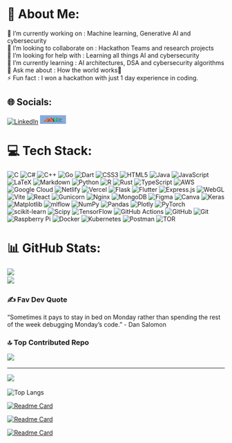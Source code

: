 # 💫 About Me:
🔭 I’m currently working on : Machine learning, Generative AI and cybersecurity<br>👯 I’m looking to collaborate on : Hackathon Teams and research projects<br>🤝 I’m looking for help with : Learning all things AI and cybersecurity<br>🌱 I’m currently learning : AI architectures, DSA and cybersecurity algorithms<br>💬 Ask me about : How the world works🤪<br>⚡ Fun fact : I won a hackathon with just 1 day experience in coding.


## 🌐 Socials:
<a href="https://www.linkedin.com/in/amogh-kalasapura" target="_blank">[![LinkedIn](https://img.shields.io/badge/LinkedIn-%230077B5.svg?logo=linkedin&logoColor=white)]()</a> 
<a href="https://amoghk04.github.io" target="_blank"><img src="AK.svg" height = 20, width = 60, border-radius = 50%></a>

# 💻 Tech Stack:
![C](https://img.shields.io/badge/c-%2300599C.svg?style=flat&logo=c&logoColor=white) ![C#](https://img.shields.io/badge/c%23-%23239120.svg?style=flat&logo=csharp&logoColor=white) ![C++](https://img.shields.io/badge/c++-%2300599C.svg?style=flat&logo=c%2B%2B&logoColor=white) ![Go](https://img.shields.io/badge/go-%2300ADD8.svg?style=flat&logo=go&logoColor=white) ![Dart](https://img.shields.io/badge/dart-%230175C2.svg?style=flat&logo=dart&logoColor=white) ![CSS3](https://img.shields.io/badge/css3-%231572B6.svg?style=flat&logo=css3&logoColor=white) ![HTML5](https://img.shields.io/badge/html5-%23E34F26.svg?style=flat&logo=html5&logoColor=white) ![Java](https://img.shields.io/badge/java-%23ED8B00.svg?style=flat&logo=openjdk&logoColor=white) ![JavaScript](https://img.shields.io/badge/javascript-%23323330.svg?style=flat&logo=javascript&logoColor=%23F7DF1E) ![LaTeX](https://img.shields.io/badge/latex-%23008080.svg?style=flat&logo=latex&logoColor=white) ![Markdown](https://img.shields.io/badge/markdown-%23000000.svg?style=flat&logo=markdown&logoColor=white) ![Python](https://img.shields.io/badge/python-3670A0?style=flat&logo=python&logoColor=ffdd54) ![R](https://img.shields.io/badge/r-%23276DC3.svg?style=flat&logo=r&logoColor=white) ![Rust](https://img.shields.io/badge/rust-%23000000.svg?style=flat&logo=rust&logoColor=white) ![TypeScript](https://img.shields.io/badge/typescript-%23007ACC.svg?style=flat&logo=typescript&logoColor=white) ![AWS](https://img.shields.io/badge/AWS-%23FF9900.svg?style=flat&logo=amazon-aws&logoColor=white) ![Google Cloud](https://img.shields.io/badge/GoogleCloud-%234285F4.svg?style=flat&logo=google-cloud&logoColor=white) ![Netlify](https://img.shields.io/badge/netlify-%23000000.svg?style=flat&logo=netlify&logoColor=#00C7B7) ![Vercel](https://img.shields.io/badge/vercel-%23000000.svg?style=flat&logo=vercel&logoColor=white) ![Flask](https://img.shields.io/badge/flask-%23000.svg?style=flat&logo=flask&logoColor=white) ![Flutter](https://img.shields.io/badge/Flutter-%2302569B.svg?style=flat&logo=Flutter&logoColor=white) ![Express.js](https://img.shields.io/badge/express.js-%23404d59.svg?style=flat&logo=express&logoColor=%2361DAFB) ![WebGL](https://img.shields.io/badge/WebGL-990000?logo=webgl&logoColor=white&style=flat) ![Vite](https://img.shields.io/badge/vite-%23646CFF.svg?style=flat&logo=vite&logoColor=white) ![React](https://img.shields.io/badge/react-%2320232a.svg?style=flat&logo=react&logoColor=%2361DAFB) ![Gunicorn](https://img.shields.io/badge/gunicorn-%298729.svg?style=flat&logo=gunicorn&logoColor=white) ![Nginx](https://img.shields.io/badge/nginx-%23009639.svg?style=flat&logo=nginx&logoColor=white) ![MongoDB](https://img.shields.io/badge/MongoDB-%234ea94b.svg?style=flat&logo=mongodb&logoColor=white) ![Figma](https://img.shields.io/badge/figma-%23F24E1E.svg?style=flat&logo=figma&logoColor=white) ![Canva](https://img.shields.io/badge/Canva-%2300C4CC.svg?style=flat&logo=Canva&logoColor=white) ![Keras](https://img.shields.io/badge/Keras-%23D00000.svg?style=flat&logo=Keras&logoColor=white) ![Matplotlib](https://img.shields.io/badge/Matplotlib-%23ffffff.svg?style=flat&logo=Matplotlib&logoColor=black) ![mlflow](https://img.shields.io/badge/mlflow-%23d9ead3.svg?style=flat&logo=numpy&logoColor=blue) ![NumPy](https://img.shields.io/badge/numpy-%23013243.svg?style=flat&logo=numpy&logoColor=white) ![Pandas](https://img.shields.io/badge/pandas-%23150458.svg?style=flat&logo=pandas&logoColor=white) ![Plotly](https://img.shields.io/badge/Plotly-%233F4F75.svg?style=flat&logo=plotly&logoColor=white) ![PyTorch](https://img.shields.io/badge/PyTorch-%23EE4C2C.svg?style=flat&logo=PyTorch&logoColor=white) ![scikit-learn](https://img.shields.io/badge/scikit--learn-%23F7931E.svg?style=flat&logo=scikit-learn&logoColor=white) ![Scipy](https://img.shields.io/badge/SciPy-%230C55A5.svg?style=flat&logo=scipy&logoColor=%white) ![TensorFlow](https://img.shields.io/badge/TensorFlow-%23FF6F00.svg?style=flat&logo=TensorFlow&logoColor=white) ![GitHub Actions](https://img.shields.io/badge/github%20actions-%232671E5.svg?style=flat&logo=githubactions&logoColor=white) ![GitHub](https://img.shields.io/badge/github-%23121011.svg?style=flat&logo=github&logoColor=white) ![Git](https://img.shields.io/badge/git-%23F05033.svg?style=flat&logo=git&logoColor=white) ![Raspberry Pi](https://img.shields.io/badge/-RaspberryPi-C51A4A?style=flat&logo=Raspberry-Pi) ![Docker](https://img.shields.io/badge/docker-%230db7ed.svg?style=flat&logo=docker&logoColor=white) ![Kubernetes](https://img.shields.io/badge/kubernetes-%23326ce5.svg?style=flat&logo=kubernetes&logoColor=white) ![Postman](https://img.shields.io/badge/Postman-FF6C37?style=flat&logo=postman&logoColor=white) ![TOR](https://img.shields.io/badge/tor-%237E4798.svg?style=flat&logo=tor-project&logoColor=white)
# 📊 GitHub Stats:
![](https://github-readme-stats.vercel.app/api?username=Amoghk04&theme=dark&hide_border=false&include_all_commits=true&count_private=true)<br/>
![](https://github-readme-streak-stats.herokuapp.com/?user=Amoghk04&theme=dark&hide_border=false)<br/>

### ✍️ Fav Dev Quote
“Sometimes it pays to stay in bed on Monday rather than spending the rest of the week debugging Monday’s code.” - Dan Salomon

### 🔝 Top Contributed Repo
![](https://github-contributor-stats.vercel.app/api?username=Amoghk04&limit=5&theme=dark&combine_all_yearly_contributions=true)

---
[![](https://visitcount.itsvg.in/api?id=Amoghk04&icon=0&color=4)](https://visitcount.itsvg.in)

![Top Langs](https://github-readme-stats.vercel.app/api/top-langs/?username=Amoghk04&langs_count=10)

[![Readme Card](https://github-readme-stats.vercel.app/api/pin/?username=Amoghk04&repo=en-to-kn-transliteration)](https://github.com/anuraghazra/github-readme-stats)

[![Readme Card](https://github-readme-stats.vercel.app/api/pin/?username=Amoghk04&repo=sentiment-analysis)](https://github.com/anuraghazra/github-readme-stats)

[![Readme Card](https://github-readme-stats.vercel.app/api/pin/?username=sathya-pramodh&repo=LiveFace)](https://github.com/anuraghazra/github-readme-stats)

<!-- Proudly created with GPRM ( https://gprm.itsvg.in ) -->
